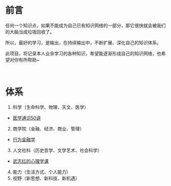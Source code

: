 # 前言
任何一个知识点，如果不能成为自己已有知识网络的一部分，那它很快就会被我们的大脑当成垃圾回收了。

所以，最好的学习，是输出，在持续输出中，不断扩展、深化自己的知识体系。

此项目，将记录本人业余学习的各种知识，希望能逐渐形成自己的知识网络，也希望对你有所帮助~

<br/>

# 体系

1. 科学（生命科学、物理、天文、医学）
  - [医学通识50讲][101]
2. 商学院（金融、经济、商业、管理）
  - [行为金融学][201]
3. 人文社科（历史哲学、文学艺术、社会科学）
  - [武志红的心理学课][301]
4. 能力（生活方式、个人能力）
5. 视野（新思想、新科技、新机遇）

[101]: https://github.com/jiangxia/reading-notes/blob/master/posts/医学通识50讲.md
[201]: https://github.com/jiangxia/reading-notes/blob/master/posts/行为金融学.md
[301]: https://github.com/jiangxia/reading-notes/blob/master/posts/武志红的心理学课.md
